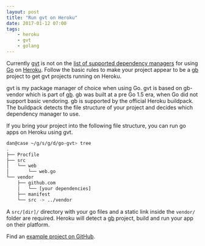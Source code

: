 ```yaml
---
layout: post
title: "Run gvt on Heroku"
date: 2017-01-12 07:00
tags:
    - heroku
    - gvt
    - golang
---
```

Currently [gvt][gvt] is not on the [list of supported dependency managers][heroku-go] for using [Go] on [Heroku][heroku]. Follow the basic rules to make your project appear to be a [gb][gb] project to get gvt projects running on Heroku.

gvt is my package manager of choice when using Go. gvt is based on gb-vendor which is part of [gb][gb]. gb was built at a pre Go 1.5 era, when Go did not support basic vendoring. gb is supported by the official Heroku buildpack. The buildpack detects the file structure of your project and decides which dependency manager to use.

If you bring your project into the following file structure, you can run go apps on Heroku using gvt.

```bash
dan@case ~/g/s/g/d/go-gvt> tree
.
├── Procfile
├── src
│   └── web
│       └── web.go
└── vendor
    ├── github.com
    │   └── [your dependencies]
    ├── manifest
    └── src -> ../vendor
```

A `src/[dir]/` directory with your go files and a static link inside the `vendor/` folder are required. Heroku will detect a [gb][gb] project, build and run your app on their platform.

Find an [example project on GitHub][go-gvt].

 [gvt]: https://github.com/FiloSottile/gvt "gvt is the go vendoring tool for the GO15VENDOREXPERIMENT"
 [heroku-go]: https://devcenter.heroku.com/articles/go-support#supported-dependency-vendor-managers "Supported Dependency/Vendor Managers"
 [go]: https://golang.org "The Go Programming Language"
 [heroku]: https://www.heroku.com "Cloud Application Platform"
 [gb]: https://github.com/constabulary/gb "gb, the project based build tool for Go"
 [go-gvt]: https://github.com/dabio/heroku-go-gvt "Make gvt work on Heroku"
